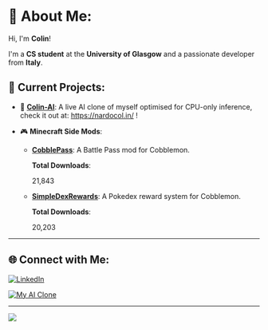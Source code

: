 # 💫 About Me:

Hi, I'm **Colin**!  

I'm a **CS student** at the **University of Glasgow** and a passionate developer from **Italy**.  



## 🔭 Current Projects:

- 🌟 **[Colin-AI](https://github.com/turiddu25/Colin-AI)**: A live AI clone of myself optimised for CPU-only inference, check it out at: https://nardocol.in/ !  

- 🎮 **Minecraft Side Mods**:  

  - [**CobblePass**](https://github.com/turiddu25/CobblePass): A Battle Pass mod for Cobblemon.  

    **Total Downloads**:  

    <!-- COBBLEPASS_DOWNLOADS_PLACEHOLDER -->
      21,843
    <!-- /COBBLEPASS_DOWNLOADS_PLACEHOLDER -->

  - [**SimpleDexRewards**](https://github.com/turiddu25/Cobblemon--Simple-Dex-Rewards): A Pokedex reward system for Cobblemon.  

    **Total Downloads**:  

    <!-- SIMPLEDEXREWARDS_DOWNLOADS_PLACEHOLDER -->
      20,203
    <!-- /SIMPLEDEXREWARDS_DOWNLOADS_PLACEHOLDER -->



---



## 🌐 Connect with Me:

[![LinkedIn](https://img.shields.io/badge/LinkedIn-%230077B5.svg?style=for-the-badge&logo=linkedin&logoColor=white)](https://linkedin.com/in/colin-salvatore-nardo)  

[![My AI Clone](https://img.shields.io/badge/My%20AI%20Clone-8A2BE2?style=for-the-badge)](https://nardocol.in)







---

[![](https://visitcount.itsvg.in/api?id=turiddu25&icon=0&color=1)](https://visitcount.itsvg.in)



<!-- Proudly created with GPRM ( https://gprm.itsvg.in ) -->
